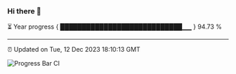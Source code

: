 ### Hi there 👋

⏳ Year progress { ████████████████████████████▁▁ } 94.73 %

---

⏰ Updated on Tue, 12 Dec 2023 18:10:13 GMT

![Progress Bar CI](https://github.com/Shyam-Makwana/GitHub-Actions-Demo/workflows/Progress%20Bar%20CI/badge.svg)
